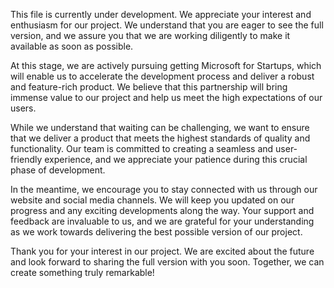 This file is currently under development. We appreciate your interest and enthusiasm for our project. We understand that you are eager to see the full version, and we assure you that we are working diligently to make it available as soon as possible.

At this stage, we are actively pursuing getting Microsoft for Startups, which will enable us to accelerate the development process and deliver a robust and feature-rich product. We believe that this partnership will bring immense value to our project and help us meet the high expectations of our users.

While we understand that waiting can be challenging, we want to ensure that we deliver a product that meets the highest standards of quality and functionality. Our team is committed to creating a seamless and user-friendly experience, and we appreciate your patience during this crucial phase of development.

In the meantime, we encourage you to stay connected with us through our website and social media channels. We will keep you updated on our progress and any exciting developments along the way. Your support and feedback are invaluable to us, and we are grateful for your understanding as we work towards delivering the best possible version of our project.

Thank you for your interest in our project. We are excited about the future and look forward to sharing the full version with you soon. Together, we can create something truly remarkable!
